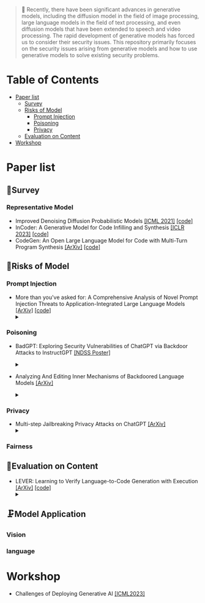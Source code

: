 > 🚩 Recently, there have been significant advances in generative models, including the diffusion model in the field of image processing, large language models in the field of text processing, and even diffusion models that have been extended to speech and video processing. The rapid development of generative models has forced us to consider their security issues. This repository primarily focuses on the security issues arising from generative models and how to use generative models to solve existing security problems.

# Table of Contents
- [Paper list](#Paper-list)
  - [Survey](#survey)
  - [Risks of Model](#Risks-of-Model)
    - [Prompt Injection](#Prompt-Injection)
    - [Poisoning](#Poisoning)
    - [Privacy](#Privacy)
  - [Evaluation on Content](#Evaluation-on-Content)
- [Workshop](#Workshop)

# Paper list

## 📌Survey

### Representative Model
- Improved Denoising Diffusion Probabilistic Models [[ICML 2021]](https://arxiv.org/abs/2102.09672) [[code]](https://github.com/openai/improved-diffusion)
- InCoder: A Generative Model for Code Infilling and Synthesis [[ICLR 2023]](http://arxiv.org/abs/2204.05999) [[code]](https://github.com/dpfried/incoder)
- CodeGen: An Open Large Language Model for Code with Multi-Turn Program Synthesis [[ArXiv]](https://arxiv.org/abs/2203.13474) [[code]](https://github.com/salesforce/CodeGen)

## 🧯Risks of Model

### Prompt Injection

- More than you've asked for: A Comprehensive Analysis of Novel Prompt Injection Threats to Application-Integrated Large Language Models [[ArXiv]](https://arxiv.org/abs/2302.12173) [[code]](https://github.com/greshake/lm-safety)
  <details><summary></summary>

### Poisoning

- BadGPT: Exploring Security Vulnerabilities of ChatGPT via Backdoor Attacks to InstructGPT [[NDSS Poster]](https://arxiv.org/abs/2304.12298) 
  <details><summary></summary>

- Analyzing And Editing Inner Mechanisms of Backdoored Language Models [[ArXiv]](http://arxiv.org/abs/2302.12461)
  <details><summary></summary>

### Privacy
- Multi-step Jailbreaking Privacy Attacks on ChatGPT [[ArXiv]](http://arxiv.org/abs/2304.05197)
  <details><summary></summary> 

### Fairness


## 🎄Evaluation on Content
- LEVER: Learning to Verify Language-to-Code Generation with Execution [[ArXiv]](https://arxiv.org/abs/2302.08468) [[code]](https://github.com/niansong1996/lever)
  <details><summary></summary> 

## 🗜️Model Application

### Vision

### language



# Workshop
- Challenges of Deploying Generative AI [[ICML2023]](https://deployinggenerativeai.github.io/index)
